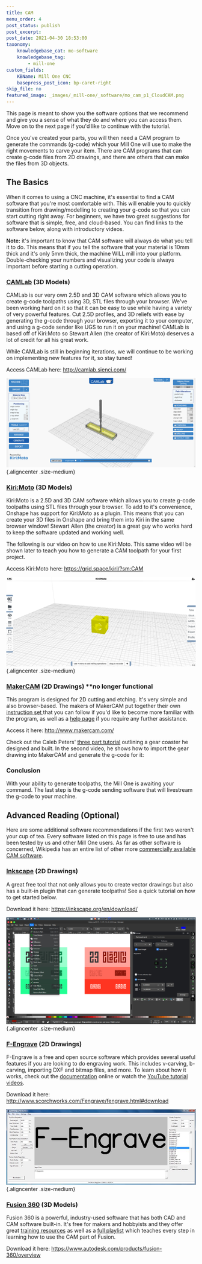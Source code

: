 ```yaml
---
title: CAM
menu_order: 4
post_status: publish
post_excerpt: 
post_date: 2021-04-30 18:53:00
taxonomy:
    knowledgebase_cat: mo-software
    knowledgebase_tag:
        - mill-one
custom_fields:
    KBName: Mill One CNC
    basepress_post_icon: bp-caret-right
skip_file: no
featured_image: _images/_mill-one/_software/mo_cam_p1_CloudCAM.png
---
```


This page is meant to show you the software options that we recommend and give you a sense of what they do and where you can access them. Move on to the next page if you'd like to continue with the tutorial.

Once you've created your parts, you will then need a CAM program to generate the commands (g-code) which your Mill One will use to make the right movements to carve your item. There are CAM programs that can create g-code files from 2D drawings, and there are others that can make the files from 3D objects.

<h2>The Basics</h2>

When it comes to using a CNC machine, it's essential to find a CAM software that you're most comfortable with. This will enable you to quickly transition from drawing/modelling to creating your g-code so that you can start cutting right away. For beginners, we have two great suggestions for software that is simple, free, and cloud-based. You can find links to the software below, along with introductory videos.

<strong>Note:</strong> it's important to know that CAM software will always do what you tell it to do. This means that if you tell the software that your material is 10mm thick and it's only 5mm thick, the machine WILL mill into your platform. Double-checking your numbers and visualizing your code is always important before starting a cutting operation.

<h3><strong><a href="http://camlab.sienci.com/camlab" target="_blank" rel="noopener">CAMLab</a> (3D Models)</strong></h3>

CAMLab is our very own 2.5D and 3D CAM software which allows you to create g-code toolpaths using 3D, STL files through your browser. We've been working hard on it so that it can be easy to use while having a variety of very powerful features. Cut 2.5D profiles, and 3D reliefs with ease by generating the g-code through your browser, exporting it to your computer, and using a g-code sender like UGS to run it on your machine! CAMLab is based off of Kiri:Moto so Stewart Allen (the creator of Kiri:Moto) deserves a lot of credit for all his great work.

While CAMLab is still in beginning iterations, we will continue to be working on implementing new features for it, so stay tuned!

Access CAMLab here: <a href="http://camlab.sienci.com/" target="_blank" rel="noopener">http://camlab.sienci.com/</a>

![](/_images/_mill-one/_software/mo_cam_p1_CloudCAM.png){.aligncenter .size-medium}

<h3><strong><a href="https://github.com/GridSpace/apps/wiki/Kiri:Moto" target="_blank" rel="noopener">Kiri:Moto</a> (3D Models)</strong></h3>

Kiri:Moto is a 2.5D and 3D CAM software which allows you to create g-code toolpaths using STL files through your browser. To add to it's convenience, Onshape has support for Kiri:Moto as a plugin. This means that you can create your 3D files in Onshape and bring them into Kiri in the same browser window! Stewart Allen (the creator) is a great guy who works hard to keep the software updated and working well.

The following is our video on how to use Kiri:Moto. This same video will be shown later to teach you how to generate a CAM toolpath for your first project.

Access Kiri:Moto here: <a href="https://grid.space/kiri/?sm:CAM" target="_blank" rel="noopener">https://grid.space/kiri/?sm:CAM</a>

![](/_images/_mill-one/_software/mo_cam_p2_BrowserSlicer.png){.aligncenter .size-medium}

<h3><strong><a href="http://www.makercam.com/about.html" target="_blank" rel="noopener">MakerCAM</a> (2D Drawings) **no longer functional</strong></h3>

This program is designed for 2D cutting and etching. It's very simple and also browser-based. The makers of MakerCAM put together their own <a href="http://www.makercam.com/tutorial.html" target="_blank" rel="noopener">instruction set </a>that you can follow if you'd like to become more familiar with the program, as well as a <a href="http://www.makercam.com/help.html" target="_blank" rel="noopener">help page</a> if you require any further assistance.

Access it here: <a href="http://www.makercam.com/" target="_blank" rel="noopener">http://www.makercam.com/</a>

Check out the Caleb Peters' <a href="https://www.youtube.com/watch?v=-CHJJRMeAGU&amp;list=PLxm-7P1GnMICaQdDBz4kpNNXRcxo-IcqQ" target="_blank" rel="noopener">three part tutorial</a> outlining a gear coaster he designed and built. In the second video, he shows how to import the gear drawing into MakerCAM and generate the g-code for it:

<h3><strong>Conclusion</strong></h3>

With your ability to generate toolpaths, the Mill One is awaiting your command. The last step is the g-code sending software that will livestream the g-code to your machine.

<h2>Advanced Reading (Optional)</h2>

Here are some additional software recommendations if the first two weren't your cup of tea. Every software listed on this page is free to use and has been tested by us and other Mill One users. As far as other software is concerned, Wikipedia has an entire list of other more <a href="https://en.wikipedia.org/wiki/Category:Computer-aided_manufacturing_software" target="_blank" rel="noopener">commercially available CAM software</a>.

<h3><strong><a href="https://inkscape.org/" target="_blank" rel="noopener">Inkscape</a> (2D Drawings)</strong></h3>

A great free tool that not only allows you to create vector drawings but also has a built-in plugin that can generate toolpaths! See a quick tutorial on how to get started below.

Download it here: <a href="https://inkscape.org/en/download/" target="_blank" rel="noopener">https://inkscape.org/en/download/</a>

![](/_images/_mill-one/_software/mo_cad_p3_Inkscape.png){.aligncenter .size-medium}

<h3><strong><a href="http://www.scorchworks.com/Fengrave/fengrave.html#vcarve" target="_blank" rel="noopener">F-Engrave</a> (2D Drawings)</strong></h3>

F-Engrave is a free and open source software which provides several useful features if you are looking to do engraving work. This includes v-carving, b-carving, importing DXF and bitmap files, and more. To learn about how it works, check out the <a href="http://www.scorchworks.com/Fengrave/fengrave.html#documentation" target="_blank" rel="noopener">documentation</a> online or watch the <a href="https://www.youtube.com/playlist?list=PLEqJxTyAwzThLLbS33drahi0B-LQhdZME" target="_blank" rel="noopener">YouTube tutorial videos</a>.

Download it here: <a href="http://www.scorchworks.com/Fengrave/fengrave.html#download" target="_blank" rel="noopener">http://www.scorchworks.com/Fengrave/fengrave.html#download</a>

![](/_images/_mill-one/_software/mo_cam_p4_FEngrave.jpg){.aligncenter .size-medium}

<h3><strong><a href="https://www.autodesk.com/products/fusion-360/overview" target="_blank" rel="noopener">Fusion 360</a> (3D Models)</strong></h3>

Fusion 360 is a powerful, industry-used software that has both CAD and CAM software built-in. It's free for makers and hobbyists and they offer great <a href="https://academy.autodesk.com/software/fusion-360" target="_blank" rel="noopener">training resources</a> as well as a <a href="https://www.youtube.com/watch?v=Qmx5DUvvmxI&amp;list=PLmA_xUT-8UlK9rndthGGHsjjnZtPO8XRV" target="_blank" rel="noopener">full playlist</a> which teaches every step in learning how to use the CAM part of Fusion.

Download it here: <a href="https://www.autodesk.com/products/fusion-360/overview" target="_blank" rel="noopener">https://www.autodesk.com/products/fusion-360/overview</a>
